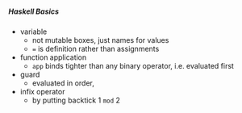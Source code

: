 





##### Haskell Basics


+ variable
    + not mutable boxes, just names for values
    + `=` is definition rather than assignments
+ function application 
    + `app` binds tighter than any binary operator, i.e. evaluated first
+ guard 
    + evaluated in order, 
+ infix operator 
    + by putting backtick 1 `mod` 2
